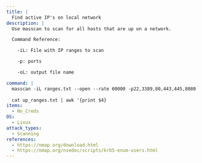```yaml
---
title: |
  Find active IP's on local network
description: |
  Use masscan to scan for all hosts that are up on a network.

  Command Reference:

  	-iL: File with IP ranges to scan

  	-p: ports

  	-oL: output file name 

command: |
  masscan -iL ranges.txt --open --rate 60000 -p22,3389,80,443,445,8080 -oL up_ranges.txt
  
  cat up_ranges.txt | awk '{print $4}
items:
  - No_Creds
OS:
  - Linux
attack_types:
  - Scanning
references:
  - https://nmap.org/download.html
  - https://nmap.org/nsedoc/scripts/krb5-enum-users.html
---
```

